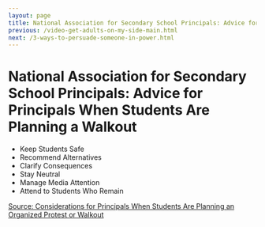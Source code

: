 ```yaml
---
layout: page
title: National Association for Secondary School Principals: Advice for Principals When Students Are Planning a Walkout
previous: /video-get-adults-on-my-side-main.html
next: /3-ways-to-persuade-someone-in-power.html
---
```


National Association for Secondary School Principals: Advice for Principals When Students Are Planning a Walkout
=================

* Keep Students Safe
* Recommend Alternatives
* Clarify Consequences
* Stay Neutral
* Manage Media Attention
* Attend to Students Who Remain


 [Source: Considerations for Principals When Students Are Planning an Organized Protest or Walkout](http://blog.nassp.org/2018/02/23/considerations-for-principals-when-students-are-planning-an-organized-protest-or-walkout/)

